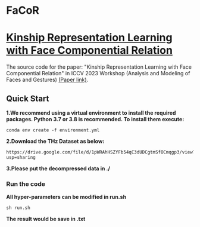# FaCoR
# [Kinship Representation Learning with Face Componential Relation](https://arxiv.org/abs/2304.04546)
The source code for the paper: "Kinship Representation Learning with Face Componential Relation" in ICCV 2023 Workshop (Analysis and Modeling of Faces and Gestures) [(Paper link)](https://arxiv.org/abs/2304.04546).

## Quick Start
**1.We recommend using a virtual environment to install the required packages. Python 3.7 or 3.8 is recommended. To install them execute:**

	conda env create -f environment.yml

**2.Download the THz Dataset as below:**

	https://drive.google.com/file/d/1pWRAhHSZYFb54qC3dUDCgtmSfOCmqgp3/view?usp=sharing

**3.Please put the decompressed data in ./**

### Run the code

**All hyper-parameters can be modified in run.sh**
	
	sh run.sh

**The result would be save in .txt**



